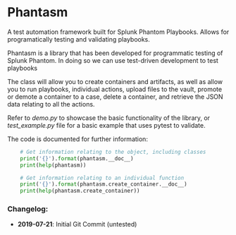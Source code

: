 # Phantasm
A test automation framework built for Splunk Phantom Playbooks. Allows for programatically testing and validating playbooks.

Phantasm is a library that has been developed for programmatic testing of Splunk Phantom. In doing so we can use test-driven development to test playbooks

The class will allow you to create containers and artifacts, as well as allow you to run playbooks, individual actions, upload files to the vault, promote or demote a container to a case, delete a container, and retrieve the JSON data relating to all the actions.

Refer to _demo.py_ to showcase the basic functionality of the library, or _test_example.py_ file for a basic example that uses pytest to validate.

The code is documented for further information:
```python
    # Get information relating to the object, including classes
    print('{}').format(phantasm.__doc__)
    print(help(phantasm))

    # Get information relating to an individual function
    print('{}').format(phantasm.create_container.__doc__)
    print(help(phantasm.create_container))
```

### Changelog:
 - **2019-07-21**: Initial Git Commit (untested)
